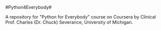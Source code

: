 #Python4Everybody#

A repository for "Python for Everybody" course on Coursera by Clinical Prof. Charles (Dr. Chuck) Severance, University of Michigan.
